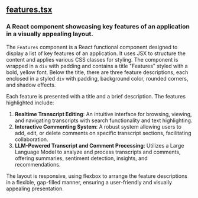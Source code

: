## [features.tsx](features.tsx)

### A React component showcasing key features of an application in a visually appealing layout.

The `Features` component is a React functional component designed to display a list of key features of an application. It uses JSX to structure the content and applies various CSS classes for styling. The component is wrapped in a `div` with padding and contains a title "Features" styled with a bold, yellow font. Below the title, there are three feature descriptions, each enclosed in a styled `div` with padding, background color, rounded corners, and shadow effects.

Each feature is presented with a title and a brief description. The features highlighted include:

1. **Realtime Transcript Editing**: An intuitive interface for browsing, viewing, and navigating transcripts with search functionality and text highlighting.
2. **Interactive Commenting System**: A robust system allowing users to add, edit, or delete comments on specific transcript sections, facilitating collaboration.
3. **LLM-Powered Transcript and Comment Processing**: Utilizes a Large Language Model to analyze and process transcripts and comments, offering summaries, sentiment detection, insights, and recommendations.

The layout is responsive, using flexbox to arrange the feature descriptions in a flexible, gap-filled manner, ensuring a user-friendly and visually appealing presentation.

